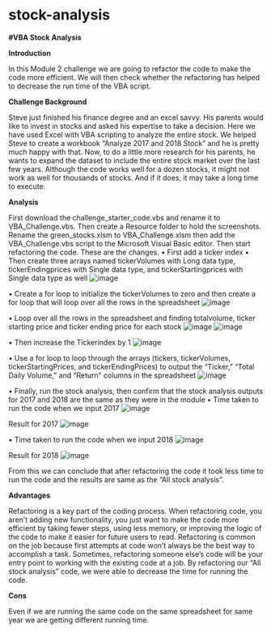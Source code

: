 # stock-analysis


**#VBA Stock Analysis**
 
**Introduction**

In this Module 2 challenge we are going to refactor the code to make the code more efficient. We will then check whether the refactoring has helped to decrease the run time of the VBA script.

**Challenge Background**

Steve just finished his finance degree and an excel savvy. His parents would like to invest in stocks and asked his expertise to take a decision. Here we have used Excel with VBA scripting to analyze the entire stock. We helped Steve to create a workbook “Analyze 2017 and 2018 Stock” and he is pretty much happy with that. Now, to do a little more research for his parents, he wants to expand the dataset to include the entire stock market over the last few years. Although the code works well for a dozen stocks, it might not work as well for thousands of stocks. And if it does, it may take a long time to execute.

**Analysis**

First download the challenge_starter_code.vbs and rename it to VBA_Challenge.vbs. Then create a Resource folder to hold the screenshots. Rename the green_stocks.xlsm to VBA_Challenge.xlsm then add the VBA_Challenge.vbs script to the Microsoft Visual Basic editor. Then start refactoring the code. 
These are the changes. 
•	First add a ticker index
•	Then create three arrays named tickerVolumes with Long data type, tickerEndingprices with Single data type, and tickerStartingprices with Single data type as well
 ![image](https://user-images.githubusercontent.com/72629108/148719243-0a763770-8680-49f5-8d8a-df40fde2a13f.png)

•	Create a for loop to initialize the tickerVolumes to zero and then create a for loop that will loop over all the rows in the spreadsheet
 ![image](https://user-images.githubusercontent.com/72629108/148719259-3bd801ad-694b-4971-b767-7b49307381a9.png)

•	Loop over all the rows in the spreadsheet and finding totalvolume, ticker starting price and ticker ending price for each stock
 ![image](https://user-images.githubusercontent.com/72629108/148719281-ecfc4c2a-bd81-4d9a-a5c0-a40c889289bd.png)
![image](https://user-images.githubusercontent.com/72629108/148719293-84eb7e58-fe53-4d47-ac48-894365fe6037.png)

 
•	Then increase the Tickerindex by 1
 ![image](https://user-images.githubusercontent.com/72629108/148719306-1408df3b-9189-4bc0-b235-77f46de9dc61.png)


•	Use a for loop to loop through the arrays (tickers, tickerVolumes, tickerStartingPrices, and tickerEndingPrices) to output the “Ticker,” “Total Daily Volume,” and “Return” columns in the spreadsheet
 ![image](https://user-images.githubusercontent.com/72629108/148719336-d1c1796b-7b42-4e59-ab9e-b7da0b2d54f5.png)

•	Finally, run the stock analysis, then confirm that the stock analysis outputs for 2017 and 2018 are the same as they were in the module
•	Time taken to run the code when we input 2017
 ![image](https://user-images.githubusercontent.com/72629108/148719360-27e21316-7b06-4c24-a672-74df9ecc4364.png)

Result for 2017
 ![image](https://user-images.githubusercontent.com/72629108/148719372-0eb33333-94e6-47fa-ad37-63eb619219e2.png)

•	Time taken to run the code when we input 2018
 ![image](https://user-images.githubusercontent.com/72629108/148719393-55ae8034-1c35-41dd-8fb8-4971a056ceb0.png)

Result for 2018
 ![image](https://user-images.githubusercontent.com/72629108/148719407-dc693e24-38db-4f36-893d-24933f9807f7.png)
 
From this we can conclude that after refactoring the code it took less time to run the code and the results are same as the “All stock analysis”.

**Advantages**

Refactoring is a key part of the coding process. When refactoring code, you aren’t adding new functionality, you just want to make the code more efficient by taking fewer steps, using less memory, or improving the logic of the code to make it easier for future users to read. Refactoring is common on the job because first attempts at code won’t always be the best way to accomplish a task. Sometimes, refactoring someone else’s code will be your entry point to working with the existing code at a job.
By refactoring our “All stock analysis” code, we were able to decrease the time for running the code.

**Cons**

Even if we are running the same code on the same spreadsheet for same year we are getting different running time.




